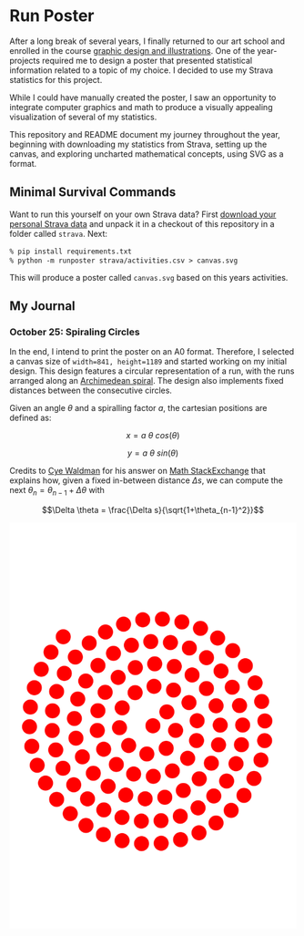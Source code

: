 # Run Poster

After a long break of several years, I finally returned to our art school and enrolled in the course [graphic design and illustrations](https://www.heist-op-den-berg.be/grafisch-ontwerp-en-illustratie). One of the year-projects required me to design a poster that presented statistical information related to a topic of my choice. I decided to use my Strava statistics for this project.

While I could have manually created the poster, I saw an opportunity to integrate computer graphics and math to produce a visually appealing visualization of several of my statistics.

This repository and README document my journey throughout the year, beginning with downloading my statistics from Strava, setting up the canvas, and exploring uncharted mathematical concepts, using SVG as a format.

## Minimal Survival Commands

Want to run this yourself on your own Strava data? First [download your personal Strava data](https://support.strava.com/hc/en-us/articles/216918437-Exporting-your-Data-and-Bulk-Export) and unpack it in a checkout of this repository in a folder called `strava`. Next:

```console
% pip install requirements.txt
% python -m runposter strava/activities.csv > canvas.svg
```

This will produce a poster called `canvas.svg` based on this years activities.

## My Journal

### October 25: Spiraling Circles

In the end, I intend to print the poster on an A0 format. Therefore, I selected a canvas size of `width=841, height=1189` and started working on my initial design. This design features a circular representation of a run, with the runs arranged along an [Archimedean spiral](https://en.wikipedia.org/wiki/Archimedean_spiral). The design also implements fixed distances between the consecutive circles.

Given an angle $\theta$ and a spiralling factor $a$, the cartesian positions are defined as:

```math
x = a\ \theta\ cos(\theta)
```
```math
y = a\ \theta\ sin(\theta)
```

Credits to [Cye Waldman](https://math.stackexchange.com/users/424641/cye-waldman) for his answer on [Math StackExchange](https://math.stackexchange.com/a/2216736) that explains how, given a fixed in-between distance $\Delta s$, we can compute the next $\theta_{n} = \theta_{n-1} + \Delta \theta$ with

```math
\Delta \theta = \frac{\Delta s}{\sqrt{1+\theta_{n-1}^2}}
```

![spiraling canvas](assets/canvas.20251025.svg)
